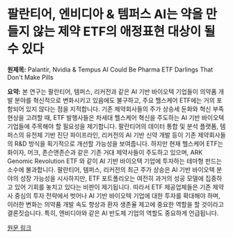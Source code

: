 # 팔란티어, 엔비디아 & 템퍼스 AI는 약을 만들지 않는 제약 ETF의 애정표현 대상이 될 수 있다

**원제목:** Palantir, Nvidia &amp; Tempus AI Could Be Pharma ETF Darlings That Don't Make Pills

**요약:** 본 연구는 팔란티어, 템퍼스, 리커전과 같은 AI 기반 바이오텍 기업들이 의약품 개발 분야를 혁신적으로 변화시키고 있음에도 불구하고, 주요 헬스케어 ETF에는 거의 포함되어 있지 않다는 점을 지적합니다. 기존 제약회사들의 주가 상승세 둔화와 혁신 부족 현상을 고려할 때, ETF 발행사들은 차세대 헬스케어 혁신을 주도하는 AI 기반 바이오텍 기업들에 주목해야 할 필요성을 제기합니다.  팔란티어의 데이터 통합 및 분석 플랫폼, 템퍼스의 유전체 기반 진단 파이프라인, 리커전의 AI 기반 신약 개발 등이 기존 제약회사들의 R&D 방식을 획기적으로 개선할 가능성을 보여줍니다.  하지만 현재 헬스케어 ETF는 화이자, 머크, 존슨앤존슨과 같은 기존 거대 제약사들이 주도하고 있으며,  ARK Genomic Revolution ETF 와 같이 AI 기반 바이오텍 기업에 투자하는 테마형 펀드는 소수에 불과합니다.  팔란티어, 템퍼스, 리커전의 최근 주가 상승은 AI 기반 바이오텍 분야의 성장 가능성을 시사하지만,  ETF 포트폴리오는 여전히 과거의 성공 모델에 집중하고 있어 기회를 놓치고 있다는 비판이 제기됩니다.  따라서 ETF 제공업체들은 기존 제약사 중심의 투자 전략에서 벗어나 AI 기반 바이오텍 기업에 대한 투자를 확대해야 하며,  이러한 변화는 의약품 개발 속도 향상과 환자 생존율 제고에 중요한 역할을 할 것이라고 결론짓습니다.  특히,  엔비디아와 같은 AI 반도체 기업의 역할도 중요하게 언급됩니다.

[원문 링크](https://www.benzinga.com/etfs/sector-etfs/25/07/46648142/palantir-nvidia-tempus-ai-could-be-pharma-etf-darlings-that-dont-make-pills)
